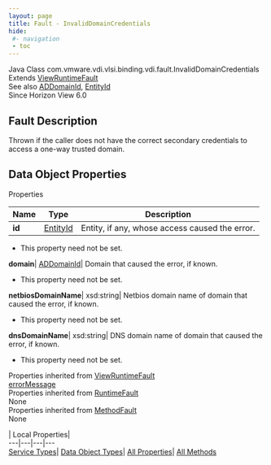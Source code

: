 ```yaml
---
layout: page
title: Fault - InvalidDomainCredentials
hide:
 #- navigation
 - toc
---
```






Java Class
    com.vmware.vdi.vlsi.binding.vdi.fault.InvalidDomainCredentials  
Extends
     [ViewRuntimeFault](vdi.fault.ViewRuntimeFault.md)  
See also
     [ADDomainId](vdi.entity.ADDomainId.md), [EntityId](vdi.EntityId.md)  
Since 
    Horizon View 6.0

## Fault Description 

Thrown if the caller does not have the correct secondary credentials to access a one-way trusted domain. 

## Data Object Properties

Properties

Name |  Type |  Description   
---|---|---  
**id**| [EntityId](vdi.EntityId.md)|  Entity, if any, whose access caused the error.   


* This property need not be set.

  
**domain**| [ADDomainId](vdi.entity.ADDomainId.md)|  Domain that caused the error, if known.   


* This property need not be set.

  
**netbiosDomainName**|  xsd:string|  Netbios domain name of domain that caused the error, if known.   


* This property need not be set.

  
**dnsDomainName**|  xsd:string|  DNS domain name of domain that caused the error, if known.   


* This property need not be set.

  
Properties inherited from [ViewRuntimeFault](vdi.fault.ViewRuntimeFault.md)  
[errorMessage](vdi.fault.ViewRuntimeFault.md#errorMessage)  
Properties inherited from [RuntimeFault](vmodl.RuntimeFault.md)  
None  
Properties inherited from [MethodFault](vmodl.MethodFault.md)  
None  
  
  
 | Local Properties|   
---|---|---|---  
[Service Types](index-mo_types.md)| [Data Object Types](index-do_types.md)| [All Properties](index-properties.md)| [All Methods](index-methods.md)  
  
  

